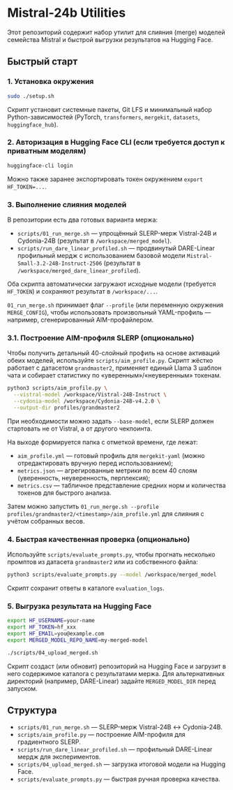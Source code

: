 # Mistral-24b Utilities

Этот репозиторий содержит набор утилит для слияния (merge) моделей семейства Mistral и быстрой выгрузки результатов на Hugging Face.

## Быстрый старт

### 1. Установка окружения
```bash
sudo ./setup.sh
```
Скрипт установит системные пакеты, Git LFS и минимальный набор Python-зависимостей (PyTorch, `transformers`, `mergekit`, `datasets`, `huggingface_hub`).

### 2. Авторизация в Hugging Face CLI (если требуется доступ к приватным моделям)
```bash
huggingface-cli login
```
Можно также заранее экспортировать токен окружением `export HF_TOKEN=...`.

### 3. Выполнение слияния моделей
В репозитории есть два готовых варианта мержа:

- `scripts/01_run_merge.sh` — упрощённый SLERP-мерж Vistral-24B и Cydonia-24B (результат в `/workspace/merged_model`).
- `scripts/run_dare_linear_profiled.sh` — продвинутый DARE-Linear профильный мердж с использованием базовой модели `Mistral-Small-3.2-24B-Instruct-2506` (результат в `/workspace/merged_dare_linear_profiled`).

Оба скрипта автоматически загружают исходные модели (требуется `HF_TOKEN`) и сохраняют результат в `/workspace/...`.

`01_run_merge.sh` принимает флаг `--profile` (или переменную окружения `MERGE_CONFIG`), чтобы использовать произвольный YAML-профиль — например, сгенерированный AIM-профайлером.

### 3.1. Построение AIM-профиля SLERP (опционально)
Чтобы получить детальный 40-слойный профиль на основе активаций обеих моделей, используйте `scripts/aim_profile.py`. Скрипт жёстко работает с датасетом `grandmaster2`, применяет единый Llama 3 шаблон чата и собирает статистику по «уверенным»/«неуверенным» токенам.

```bash
python3 scripts/aim_profile.py \
  --vistral-model /workspace/Vistral-24B-Instruct \
  --cydonia-model /workspace/Cydonia-24B-v4.2.0 \
  --output-dir profiles/grandmaster2
```

При необходимости можно задать `--base-model`, если SLERP должен стартовать не от Vistral, а от другого чекпоинта.

На выходе формируется папка с отметкой времени, где лежат:

- `aim_profile.yml` — готовый профиль для `mergekit-yaml` (можно отредактировать вручную перед использованием);
- `metrics.json` — агрегированные метрики по всем 40 слоям (уверенность, неуверенность, перплексия);
- `metrics.csv` — табличное представление средних норм и количества токенов для быстрого анализа.

Затем можно запустить `01_run_merge.sh --profile profiles/grandmaster2/<timestamp>/aim_profile.yml` для слияния с учётом собранных весов.

### 4. Быстрая качественная проверка (опционально)
Используйте `scripts/evaluate_prompts.py`, чтобы прогнать несколько промптов из датасета `grandmaster2` или из собственного файла:

```bash
python3 scripts/evaluate_prompts.py --model /workspace/merged_model
```

Скрипт сохранит ответы в каталоге `evaluation_logs`.

### 5. Выгрузка результата на Hugging Face
```bash
export HF_USERNAME=your-name
export HF_TOKEN=hf_xxx
export HF_EMAIL=you@example.com
export MERGED_MODEL_REPO_NAME=my-merged-model

./scripts/04_upload_merged.sh
```

Скрипт создаст (или обновит) репозиторий на Hugging Face и загрузит в него содержимое каталога с результатами мержа. Для альтернативных директорий (например, DARE-Linear) задайте `MERGED_MODEL_DIR` перед запуском.

## Структура
- `scripts/01_run_merge.sh` — SLERP-мерж Vistral-24B ↔ Cydonia-24B.
- `scripts/aim_profile.py` — построение AIM-профиля для градиентного SLERP.
- `scripts/run_dare_linear_profiled.sh` — профильный DARE-Linear мердж для экспериментов.
- `scripts/04_upload_merged.sh` — загрузка итоговой модели на Hugging Face.
- `scripts/evaluate_prompts.py` — быстрая ручная проверка качества.
